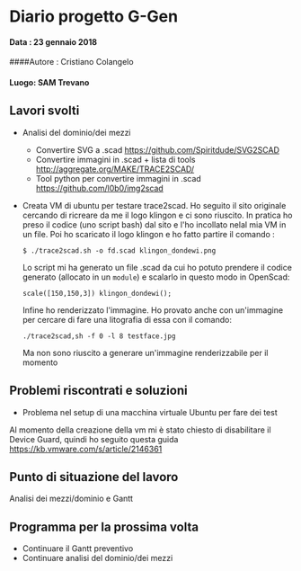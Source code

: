 # Diario progetto G-Gen

#### Data : 23 gennaio 2018

####Autore : Cristiano Colangelo

#### Luogo: SAM Trevano

## Lavori svolti

- Analisi del dominio/dei mezzi
  - Convertire SVG a .scad https://github.com/Spiritdude/SVG2SCAD
  - Convertire immagini in .scad + lista di tools http://aggregate.org/MAKE/TRACE2SCAD/
  - Tool python per convertire immagini in .scad https://github.com/l0b0/img2scad

- Creata VM di ubuntu per testare trace2scad. Ho seguito il sito originale cercando di ricreare da me il logo klingon e ci sono riuscito. In pratica ho preso il codice (uno script bash) dal sito e l'ho incollato nelal mia VM in un file. Poi ho scaricato il logo klingon e ho fatto partire il comando :

  `$ ./trace2scad.sh -o fd.scad klingon_dondewi.png`

  Lo script mi ha generato un file .scad da cui ho potuto prendere il codice generato (allocato in un `module`) e scalarlo in questo modo in OpenScad:

  `scale([150,150,3]) klingon_dondewi();`

  Infine ho renderizzato l'immagine. Ho provato anche con un'immagine per cercare di fare una litografia di essa con il comando:

  `./trace2scad,sh -f 0 -l 8 testface.jpg`

  Ma non sono riuscito a generare un'immagine renderizzabile per il momento

## Problemi riscontrati e soluzioni

- Problema nel setup di una macchina virtuale Ubuntu per fare dei test

Al momento della creazione della vm mi è stato chiesto di disabilitare il Device Guard, quindi ho seguito questa guida https://kb.vmware.com/s/article/2146361

## Punto di situazione del lavoro

Analisi dei mezzi/dominio e Gantt

## Programma per la prossima volta

- Continuare il Gantt preventivo
- Continuare analisi del dominio/dei mezzi

